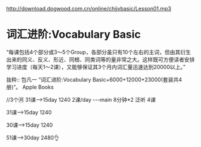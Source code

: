 http://download.dogwood.com.cn/online/chjjvbasic/Lesson01.mp3
# 词汇进阶:Vocabulary Basic

“每课包括4个部分或3～5个Group，各部分虽只有10个左右的主词，但由其衍生出来的同义、反义、形近、同根、同类词等的量非常之大。这样既可方便读者安排学习进度（每天1～2课），又能够保证其3个月内词汇量迅速达到20000以上。”

抜粋:: 包凡一  “词汇进阶:Vocabulary Basic+6000+12000+23000(套装共4册)”。 Apple Books  

//3个🈷️
31课-->15day  1240
2课/day ---main   8分钟*2 
泛听 4课

31课-->15day 1240

30课-->15day 1240

51课-->30day 2480👌

